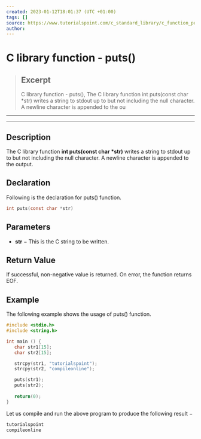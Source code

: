 ```yaml
---
created: 2023-01-12T18:01:37 (UTC +01:00)
tags: []
source: https://www.tutorialspoint.com/c_standard_library/c_function_puts.htm
author: 
---
```


# C library function - puts()

> ## Excerpt
> C library function - puts(),  The C library function int puts(const char *str) writes a string to stdout up to but not including the null character. A newline character is appended to the ou

---
---

  

## Description

The C library function **int puts(const char \*str)** writes a string to stdout up to but not including the null character. A newline character is appended to the output.

## Declaration

Following is the declaration for puts() function.

```c
int puts(const char *str)
```

## Parameters

-   **str** − This is the C string to be written.
    

## Return Value

If successful, non-negative value is returned. On error, the function returns EOF.

## Example

The following example shows the usage of puts() function.

```c
#include <stdio.h>
#include <string.h>

int main () {
   char str1[15];
   char str2[15];

   strcpy(str1, "tutorialspoint");
   strcpy(str2, "compileonline");

   puts(str1);
   puts(str2);
   
   return(0);
}
```

Let us compile and run the above program to produce the following result −

```c
tutorialspoint
compileonline

```


